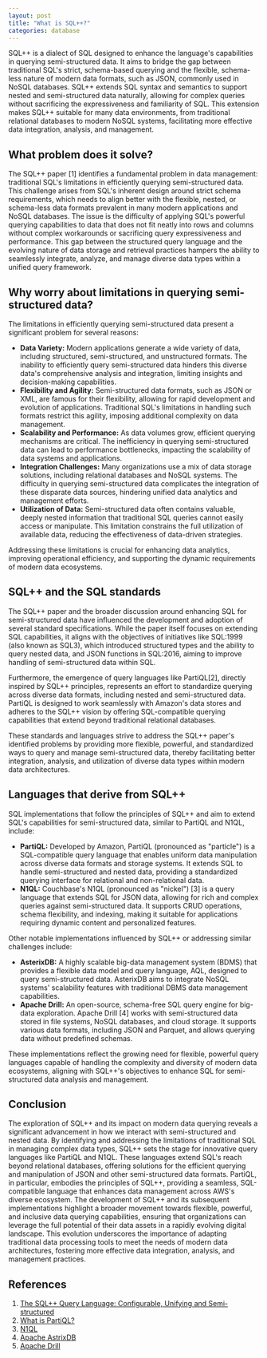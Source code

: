 ```yaml
---
layout: post
title: "What is SQL++?"
categories: database
---
```


SQL++ is a dialect of SQL designed to enhance the language's capabilities in querying semi-structured data. It aims to bridge the gap between traditional SQL's strict, schema-based querying and the flexible, schema-less nature of modern data formats, such as JSON, commonly used in NoSQL databases. SQL++ extends SQL syntax and semantics to support nested and semi-structured data naturally, allowing for complex queries without sacrificing the expressiveness and familiarity of SQL. This extension makes SQL++ suitable for many data environments, from traditional relational databases to modern NoSQL systems, facilitating more effective data integration, analysis, and management.

## What problem does it solve?

The SQL++ paper [1] identifies a fundamental problem in data management: traditional SQL's limitations in efficiently querying semi-structured data. This challenge arises from SQL's inherent design around strict schema requirements, which needs to align better with the flexible, nested, or schema-less data formats prevalent in many modern applications and NoSQL databases. The issue is the difficulty of applying SQL's powerful querying capabilities to data that does not fit neatly into rows and columns without complex workarounds or sacrificing query expressiveness and performance. This gap between the structured query language and the evolving nature of data storage and retrieval practices hampers the ability to seamlessly integrate, analyze, and manage diverse data types within a unified query framework.

## Why worry about limitations in querying semi-structured data?

The limitations in efficiently querying semi-structured data present a significant problem for several reasons:

- **Data Variety:** Modern applications generate a wide variety of data, including structured, semi-structured, and unstructured formats. The inability to efficiently query semi-structured data hinders this diverse data's comprehensive analysis and integration, limiting insights and decision-making capabilities.
- **Flexibility and Agility:** Semi-structured data formats, such as JSON or XML, are famous for their flexibility, allowing for rapid development and evolution of applications. Traditional SQL's limitations in handling such formats restrict this agility, imposing additional complexity on data management.
- **Scalability and Performance:** As data volumes grow, efficient querying mechanisms are critical. The inefficiency in querying semi-structured data can lead to performance bottlenecks, impacting the scalability of data systems and applications.
- **Integration Challenges:** Many organizations use a mix of data storage solutions, including relational databases and NoSQL systems. The difficulty in querying semi-structured data complicates the integration of these disparate data sources, hindering unified data analytics and management efforts.
- **Utilization of Data:** Semi-structured data often contains valuable, deeply nested information that traditional SQL queries cannot easily access or manipulate. This limitation constrains the full utilization of available data, reducing the effectiveness of data-driven strategies.

Addressing these limitations is crucial for enhancing data analytics, improving operational efficiency, and supporting the dynamic requirements of modern data ecosystems.

## SQL++ and the SQL standards

The SQL++ paper and the broader discussion around enhancing SQL for semi-structured data have influenced the development and adoption of several standard specifications. While the paper itself focuses on extending SQL capabilities, it aligns with the objectives of initiatives like SQL:1999 (also known as SQL3), which introduced structured types and the ability to query nested data, and JSON functions in SQL:2016, aiming to improve handling of semi-structured data within SQL.

Furthermore, the emergence of query languages like PartiQL[2], directly inspired by SQL++ principles, represents an effort to standardize querying across diverse data formats, including nested and semi-structured data. PartiQL is designed to work seamlessly with Amazon's data stores and adheres to the SQL++ vision by offering SQL-compatible querying capabilities that extend beyond traditional relational databases.

These standards and languages strive to address the SQL++ paper's identified problems by providing more flexible, powerful, and standardized ways to query and manage semi-structured data, thereby facilitating better integration, analysis, and utilization of diverse data types within modern data architectures.

## Languages that derive from SQL++

SQL implementations that follow the principles of SQL++ and aim to extend SQL's capabilities for semi-structured data, similar to PartiQL and N1QL, include:

- **PartiQL:** Developed by Amazon, PartiQL (pronounced as "particle") is a SQL-compatible query language that enables uniform data manipulation across diverse data formats and storage systems. It extends SQL to handle semi-structured and nested data, providing a standardized querying interface for relational and non-relational data.
- **N1QL:** Couchbase's N1QL (pronounced as "nickel") [3] is a query language that extends SQL for JSON data, allowing for rich and complex queries against semi-structured data. It supports CRUD operations, schema flexibility, and indexing, making it suitable for applications requiring dynamic content and personalized features.

Other notable implementations influenced by SQL++ or addressing similar challenges include:

- **AsterixDB:** A highly scalable big-data management system (BDMS) that provides a flexible data model and query language, AQL, designed to query semi-structured data. AsterixDB aims to integrate NoSQL systems' scalability features with traditional DBMS data management capabilities.
- **Apache Drill:** An open-source, schema-free SQL query engine for big-data exploration. Apache Drill [4] works with semi-structured data stored in file systems, NoSQL databases, and cloud storage. It supports various data formats, including JSON and Parquet, and allows querying data without predefined schemas.

These implementations reflect the growing need for flexible, powerful query languages capable of handling the complexity and diversity of modern data ecosystems, aligning with SQL++'s objectives to enhance SQL for semi-structured data analysis and management.

## Conclusion

The exploration of SQL++ and its impact on modern data querying reveals a significant advancement in how we interact with semi-structured and nested data. By identifying and addressing the limitations of traditional SQL in managing complex data types, SQL++ sets the stage for innovative query languages like PartiQL and N1QL. These languages extend SQL's reach beyond relational databases, offering solutions for the efficient querying and manipulation of JSON and other semi-structured data formats. PartiQL, in particular, embodies the principles of SQL++, providing a seamless, SQL-compatible language that enhances data management across AWS's diverse ecosystem. The development of SQL++ and its subsequent implementations highlight a broader movement towards flexible, powerful, and inclusive data querying capabilities, ensuring that organizations can leverage the full potential of their data assets in a rapidly evolving digital landscape. This evolution underscores the importance of adapting traditional data processing tools to meet the needs of modern data architectures, fostering more effective data integration, analysis, and management practices.

## References

1. [The SQL++ Query Language: Configurable, Unifying and Semi-structured](https://arxiv.org/pdf/1405.3631.pdf)
2. [What is PartiQL?](https://sahays.github.io/database/2021/09/30/what-is-partiql.html)
3. [N1QL](https://www.couchbase.com/products/n1ql/)
4. [Apache AstrixDB](https://nightlies.apache.org/asterixdb/sqlpp/manual.html)
5. [Apache Drill](https://drill.apache.org/docs/why-drill/)
